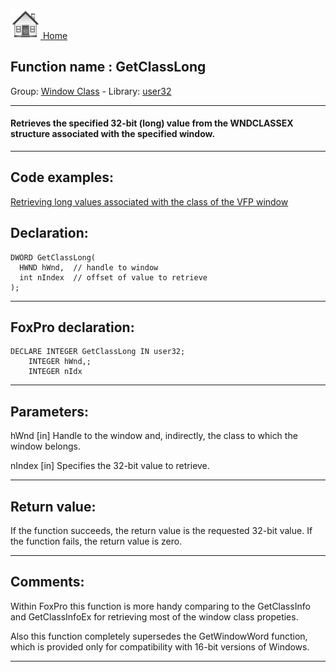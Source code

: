 [<img src="../../images/home.png"> Home ](https://github.com/VFPX/Win32API)  

## Function name : GetClassLong
Group: [Window Class](../../functions_group.md#Window_Class)  -  Library: [user32](../../Libraries.md#user32)  
***  


#### Retrieves the specified 32-bit (long) value from the WNDCLASSEX structure associated with the specified window.
***  


## Code examples:
[Retrieving long values associated with the class of the VFP window](../../samples/sample_204.md)  

## Declaration:
```foxpro  
DWORD GetClassLong(
  HWND hWnd,  // handle to window
  int nIndex  // offset of value to retrieve
);  
```  
***  


## FoxPro declaration:
```foxpro  
DECLARE INTEGER GetClassLong IN user32;
	INTEGER hWnd,;
	INTEGER nIdx  
```  
***  


## Parameters:
hWnd 
[in] Handle to the window and, indirectly, the class to which the window belongs. 

nIndex 
[in] Specifies the 32-bit value to retrieve. 

  
***  


## Return value:
If the function succeeds, the return value is the requested 32-bit value. If the function fails, the return value is zero.  
***  


## Comments:
Within FoxPro this function is more handy comparing to the GetClassInfo and GetClassInfoEx for retrieving most of the window class propeties.  
  
Also this function completely supersedes the GetWindowWord function, which is provided only for compatibility with 16-bit versions of Windows.  
  
***  

